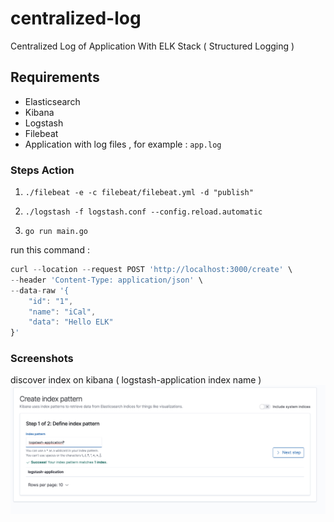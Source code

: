 # centralized-log
Centralized Log of Application With ELK Stack ( Structured Logging )

## Requirements

* Elasticsearch 
* Kibana
* Logstash
* Filebeat
* Application with log files , for example : `app.log`


### Steps Action

1. `./filebeat -e -c filebeat/filebeat.yml -d "publish"`

2. `./logstash -f logstash.conf --config.reload.automatic`

3. `go run main.go`


run this command : 
```javascript
curl --location --request POST 'http://localhost:3000/create' \
--header 'Content-Type: application/json' \
--data-raw '{
	"id": "1",
	"name": "iCal",
	"data": "Hello ELK"
}'
```


### Screenshots

discover index on kibana ( logstash-application index name )
![kibana-discover-index](https://github.com/faizalpribadi/centralized-log/blob/master/images/kibana-01.png)